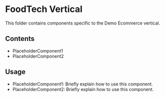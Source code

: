 # FoodTech Vertical

This folder contains components specific to the Demo Ecommerce vertical.

## Contents

- PlaceholderComponent1
- PlaceholderComponent2

## Usage

- PlaceholderComponent1: Briefly explain how to use this component.
- PlaceholderComponent2: Briefly explain how to use this component.
